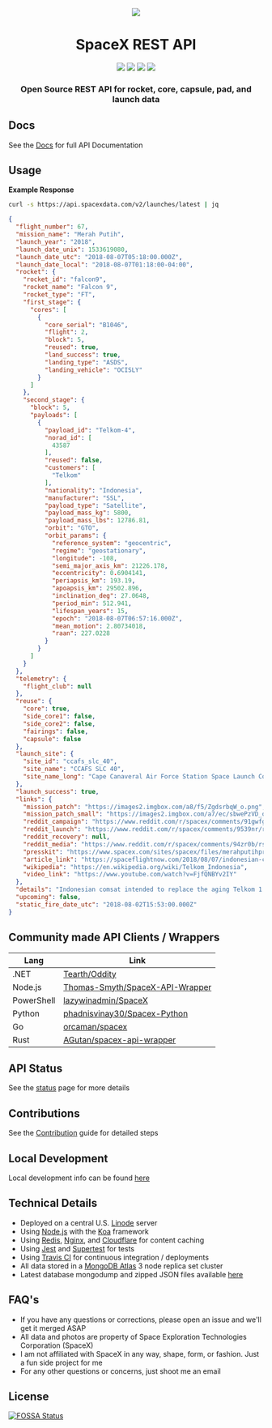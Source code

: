 <p align="center"><img src="https://i.imgur.com/QGMeKvE.jpg"></p>

<h1 align="center">SpaceX REST API</h1>

<p align="center">
<a href="https://travis-ci.org/r-spacex/SpaceX-API"><img src="https://img.shields.io/travis/r-spacex/SpaceX-API.svg?longCache=true&style=for-the-badge"></a>
<a href="https://hub.docker.com/r/jakewmeyer/spacex-api/"><img src="https://img.shields.io/docker/build/jakewmeyer/spacex-api.svg?longCache=true&style=for-the-badge"></a>
<a href="https://github.com/r-spacex/SpaceX-API/releases"><img src="https://img.shields.io/github/release/r-spacex/SpaceX-API.svg?longCache=true&style=for-the-badge"></a>
<a href="https://en.wikipedia.org/wiki/Representational_state_transfer"><img src="https://img.shields.io/badge/interface-REST-brightgreen.svg?longCache=true&style=for-the-badge"></a>
</p>

<h3 align="center">Open Source REST API for rocket, core, capsule, pad, and launch data</h3>

## Docs
See the [Docs](https://github.com/r-spacex/SpaceX-API/blob/master/docs/home.md) for full API Documentation

## Usage

**Example Response**

```bash
curl -s https://api.spacexdata.com/v2/launches/latest | jq
```

```json
{
  "flight_number": 67,
  "mission_name": "Merah Putih",
  "launch_year": "2018",
  "launch_date_unix": 1533619080,
  "launch_date_utc": "2018-08-07T05:18:00.000Z",
  "launch_date_local": "2018-08-07T01:18:00-04:00",
  "rocket": {
    "rocket_id": "falcon9",
    "rocket_name": "Falcon 9",
    "rocket_type": "FT",
    "first_stage": {
      "cores": [
        {
          "core_serial": "B1046",
          "flight": 2,
          "block": 5,
          "reused": true,
          "land_success": true,
          "landing_type": "ASDS",
          "landing_vehicle": "OCISLY"
        }
      ]
    },
    "second_stage": {
      "block": 5,
      "payloads": [
        {
          "payload_id": "Telkom-4",
          "norad_id": [
            43587
          ],
          "reused": false,
          "customers": [
            "Telkom"
          ],
          "nationality": "Indonesia",
          "manufacturer": "SSL",
          "payload_type": "Satellite",
          "payload_mass_kg": 5800,
          "payload_mass_lbs": 12786.81,
          "orbit": "GTO",
          "orbit_params": {
            "reference_system": "geocentric",
            "regime": "geostationary",
            "longitude": -108,
            "semi_major_axis_km": 21226.178,
            "eccentricity": 0.6904141,
            "periapsis_km": 193.19,
            "apoapsis_km": 29502.896,
            "inclination_deg": 27.0648,
            "period_min": 512.941,
            "lifespan_years": 15,
            "epoch": "2018-08-07T06:57:16.000Z",
            "mean_motion": 2.80734018,
            "raan": 227.0228
          }
        }
      ]
    }
  },
  "telemetry": {
    "flight_club": null
  },
  "reuse": {
    "core": true,
    "side_core1": false,
    "side_core2": false,
    "fairings": false,
    "capsule": false
  },
  "launch_site": {
    "site_id": "ccafs_slc_40",
    "site_name": "CCAFS SLC 40",
    "site_name_long": "Cape Canaveral Air Force Station Space Launch Complex 40"
  },
  "launch_success": true,
  "links": {
    "mission_patch": "https://images2.imgbox.com/a8/f5/ZgdsrbqW_o.png",
    "mission_patch_small": "https://images2.imgbox.com/a7/ec/sbwePzVD_o.png",
    "reddit_campaign": "https://www.reddit.com/r/spacex/comments/91gwfg/merah_putih_telkom4_launch_campaign_thread/",
    "reddit_launch": "https://www.reddit.com/r/spacex/comments/9539nr/rspacex_merah_putih_telkom4_official_launch/",
    "reddit_recovery": null,
    "reddit_media": "https://www.reddit.com/r/spacex/comments/94zr0b/rspacex_merah_putih_media_thread_videos_images/",
    "presskit": "https://www.spacex.com/sites/spacex/files/merahputihpresskit.pdf",
    "article_link": "https://spaceflightnow.com/2018/08/07/indonesian-communications-satellite-deployed-in-orbit-by-spacex/",
    "wikipedia": "https://en.wikipedia.org/wiki/Telkom_Indonesia",
    "video_link": "https://www.youtube.com/watch?v=FjfQNBYv2IY"
  },
  "details": "Indonesian comsat intended to replace the aging Telkom 1 at 108° E. First reflight of a Block 5-version booster.",
  "upcoming": false,
  "static_fire_date_utc": "2018-08-02T15:53:00.000Z"
}
```

## Community made API Clients / Wrappers
| Lang  | Link |
| ------------- | ------------- |
| .NET  | [Tearth/Oddity](https://github.com/Tearth/Oddity) |
| Node.js  | [Thomas-Smyth/SpaceX-API-Wrapper](https://github.com/Thomas-Smyth/SpaceX-API-Wrapper) |
| PowerShell | [lazywinadmin/SpaceX](https://github.com/lazywinadmin/SpaceX) |
| Python  | [phadnisvinay30/Spacex-Python](https://github.com/phadnisvinay30/SpaceX-Python) 
| Go | [orcaman/spacex](https://github.com/orcaman/spacex) |
| Rust | [AGutan/spacex-api-wrapper](https://github.com/AGutan/spacex-api-wrapper) |

## API Status
See the [status](https://status.spacexdata.com) page for more details

## Contributions
See the [Contribution](https://github.com/r-spacex/SpaceX-API/blob/master/CONTRIBUTING.md) guide for detailed steps

## Local Development
Local development info can be found [here](https://github.com/r-spacex/SpaceX-API/blob/master/docs/development.md)

## Technical Details
* Deployed on a central U.S. [Linode](https://www.linode.com/) server
* Using [Node.js](https://nodejs.org/en/) with the [Koa](http://koajs.com/) framework
* Using [Redis](https://redis.io/), [Nginx](https://www.nginx.com/), and [Cloudflare](https://www.cloudflare.com/) for content caching
* Using [Jest](https://facebook.github.io/jest/) and [Supertest](https://github.com/visionmedia/supertest) for tests
* Using [Travis CI](https://travis-ci.org/) for continuous integration / deployments
* All data stored in a [MongoDB Atlas](https://www.mongodb.com/cloud/atlas) 3 node replica set cluster
* Latest database mongodump and zipped JSON files available [here](https://drive.google.com/drive/folders/0B2DdgKR4GR4xdk1sRGowcUZXeE0?usp=sharing)

## FAQ's
* If you have any questions or corrections, please open an issue and we'll get it merged ASAP
* All data and photos are property of Space Exploration Technologies Corporation (SpaceX)
* I am not affiliated with SpaceX in any way, shape, form, or fashion. Just a fun side project for me
* For any other questions or concerns, just shoot me an email

## License
[![FOSSA Status](https://app.fossa.io/api/projects/git%2Bgithub.com%2Fr-spacex%2FSpaceX-API.svg?type=large)](https://app.fossa.io/projects/git%2Bgithub.com%2Fr-spacex%2FSpaceX-API?ref=badge_large)
